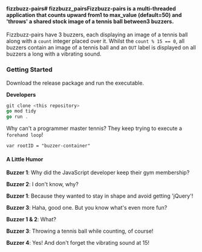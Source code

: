 #### fizzbuzz-pairs# fizzbuzz_pairsFizzbuzz-pairs is a multi-threaded application that counts upward from1 to max_value (default=50) and 'throws' a shared stock image of a tennis ball between3 buzzers.
Fizzbuzz-pairs have 3 buzzers, each displaying an image of a tennis ball along with a `count` integer placed over it.
Whilst the `count % 15 == 0`, all buzzers contain an image of a tennis ball and an `OUT` label is displayed on all buzzers a long with a vibrating sound.

### Getting Started

Download the release package and run the executable. 

**Developers** 
```go
git clone <this repository>
go mod tidy
go run .
```

Why can't a programmer master tennis? They keep trying to execute a `forehand loop`!

```
var rootID = "buzzer-container"
```

#### A Little Humor
**Buzzer 1**: Why did the JavaScript developer keep their gym membership?

**Buzzer 2**: I don't know, why?

**Buzzer 1**: Because they wanted to stay in shape and avoid getting 'jQuery'!

**Buzzer 3**: Haha, good one. But you know what's even more fun?

**Buzzer 1 & 2**: What?

**Buzzer 3**: Throwing a tennis ball while counting, of course!

**Buzzer 4**: Yes! And don't forget the vibrating sound at 15!